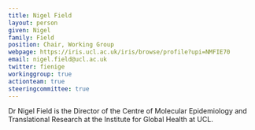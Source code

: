 ```yaml
---
title: Nigel Field
layout: person
given: Nigel
family: Field
position: Chair, Working Group
webpage: https://iris.ucl.ac.uk/iris/browse/profile?upi=NMFIE70
email: nigel.field@ucl.ac.uk
twitter: fienige
workinggroup: true
actionteam: true
steeringcommittee: true
---
```


Dr Nigel Field is the Director of the Centre of Molecular Epidemiology and Translational Research at the Institute for Global Health at UCL.
